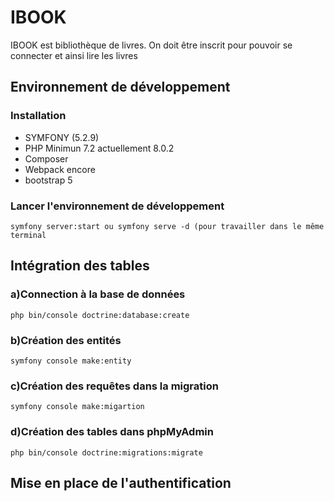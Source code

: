 # IBOOK

IBOOK est bibliothèque de livres. On doit être inscrit pour pouvoir se connecter et ainsi lire les livres  

## Environnement de développement

### Installation
* SYMFONY (5.2.9)
* PHP Minimun 7.2 actuellement 8.0.2
* Composer
* Webpack encore
* bootstrap 5

### Lancer l'environnement de développement


```
symfony server:start ou symfony serve -d (pour travailler dans le même terminal 
```

## Intégration des tables

### a)Connection à la base de données
```
php bin/console doctrine:database:create
```


### b)Création des entités

```
symfony console make:entity
```
### c)Création des requêtes dans la migration
```
symfony console make:migartion
```
### d)Création des tables dans phpMyAdmin
```
php bin/console doctrine:migrations:migrate
```

## Mise en place  de l'authentification
```
